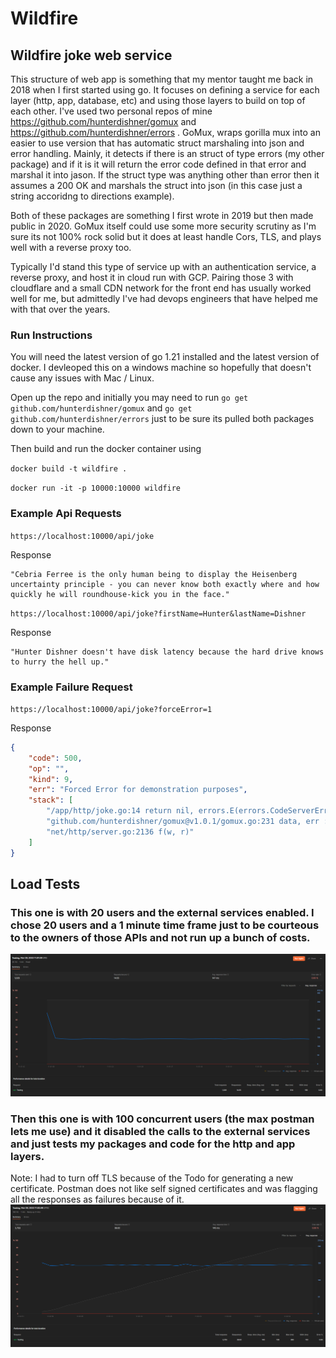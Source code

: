 # Wildfire

## Wildfire joke web service
This structure of web app is something that my mentor taught me back in 2018 when I first started using go. It focuses on defining a service for each layer (http, app, database, etc) and using those layers to build on top of each other. I've used two personal repos of mine https://github.com/hunterdishner/gomux and https://github.com/hunterdishner/errors . GoMux, wraps gorilla mux into an easier to use version that has automatic struct marshaling into json and error handling. Mainly, it detects if there is an struct of type errors (my other package) and if it is it will return the error code defined in that error and marshal it into jason. If the struct type was anything other than error then it assumes a 200 OK and marshals the struct into json (in this case just a string accoridng to directions example). 

Both of these packages are something I first wrote in 2019 but then made public in 2020. GoMux itself could use some more security scrutiny as I'm sure its not 100% rock solid but it does at least handle Cors, TLS, and plays well with a reverse proxy too. 

Typically I'd stand this type of service up with an authentication service, a reverse proxy, and host it in cloud run with GCP. Pairing those 3 with cloudflare and a small CDN network for the front end has usually worked well for me, but admittedly I've had devops engineers that have helped me with that over the years. 

### Run Instructions

You will need the latest version of go 1.21 installed and the latest version of docker. I devleoped this on a windows machine so hopefully that doesn't cause any issues with Mac / Linux.

Open up the repo and initially you may need to run `go get github.com/hunterdishner/gomux` and `go get github.com/hunterdishner/errors` just to be sure its pulled both packages down to your machine.

Then build and run the docker container using

```docker build -t wildfire .```

```docker run -it -p 10000:10000 wildfire```

### Example Api Requests

```https://localhost:10000/api/joke```

Response
```
"Cebria Ferree is the only human being to display the Heisenberg uncertainty principle - you can never know both exactly where and how quickly he will roundhouse-kick you in the face."
```

```https://localhost:10000/api/joke?firstName=Hunter&lastName=Dishner```

Response
```
"Hunter Dishner doesn't have disk latency because the hard drive knows to hurry the hell up."
```

### Example Failure Request

```https://localhost:10000/api/joke?forceError=1```

Response
```json
{
    "code": 500,
    "op": "",
    "kind": 9,
    "err": "Forced Error for demonstration purposes",
    "stack": [
        "/app/http/joke.go:14 return nil, errors.E(errors.CodeServerError, errors.Decoding, \"Forced Error for demonstration purposes\")\r",
        "github.com/hunterdishner/gomux@v1.0.1/gomux.go:231 data, err := fn(w, r)",
        "net/http/server.go:2136 f(w, r)"
    ]
}
```



## Load Tests

### This one is with 20 users and the external services enabled. I chose 20 users and a 1 minute time frame just to be courteous to the owners of those APIs and not run up a bunch of costs. 
![Alt text](20Users.png "Title")

### Then this one is with 100 concurrent users (the max postman lets me use) and it disabled the calls to the external services and just tests my packages and code for the http and app layers. 
Note: I had to turn off TLS because of the Todo for generating a new certificate. Postman does not like self signed certificates and was flagging all the responses as failures because of it.
![Alt text](100Users.png "Title")